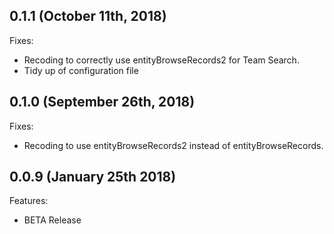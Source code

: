 ## 0.1.1 (October 11th, 2018)

Fixes:

  - Recoding to correctly use entityBrowseRecords2 for Team Search.
  - Tidy up of configuration file

## 0.1.0 (September 26th, 2018)

Fixes:

  - Recoding to use entityBrowseRecords2 instead of entityBrowseRecords.

## 0.0.9 (January 25th 2018)

Features:
- BETA Release
